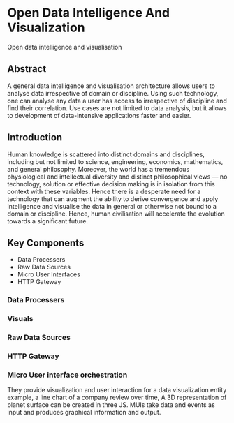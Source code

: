 # Open Data Intelligence And Visualization
Open data intelligence and visualisation 

## Abstract
A general data intelligence and visualisation architecture allows users to analyse data irrespective of domain or discipline. Using such technology, one can analyse any data a user has access to irrespective of discipline and find their correlation. Use cases are not limited to data analysis, but it allows to development of data-intensive applications faster and easier.  

## Introduction
Human knowledge is scattered into distinct domains and disciplines, including but not limited to science, engineering, economics, mathematics, and general philosophy. Moreover, the world has a tremendous physiological and intellectual diversity and distinct philosophical views — no technology, solution or effective decision making is in isolation from this context with these variables. Hence there is a desperate need for a technology that can augment the ability to derive convergence and apply intelligence and visualise the data in general or otherwise not bound to a domain or discipline. Hence, human civilisation will accelerate the evolution towards a significant future.

## Key Components

 - Data Processers
 - Raw Data Sources
 - Micro User Interfaces
 - HTTP Gateway

### Data Processers

### Visuals

### Raw Data Sources

### HTTP Gateway

### Micro User interface orchestration

They provide visualization and user interaction for a data visualization entity example, a line chart of a company review over time, A 3D representation of planet surface can be created in three JS. MUIs take data and events as input and produces graphical information and output. 

